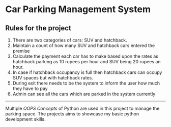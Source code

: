 # Car Parking Management System

## Rules for the project
1. There are two categories of cars: SUV and hatchback.
2. Maintain a count of how many SUV and hatchback cars entered the premise
3. Calculate the payment each car has to make based upon the rates as hatchback parking as 10 rupees per hour and SUV being 20 rupees an hour.
4. In case if hatchback occupancy is full then hatchback cars can occupy SUV spaces but with hatchback rates.
5. During exit there needs to be the system to inform the user how much they have to pay
6. Admin can see all the cars which are parked in the system currently
---
Multiple *OOPS Concepts* of Python are used in this project to manage the parking space. The projects aims to showcase my basic python development skills.
